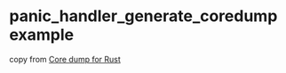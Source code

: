 # panic_handler_generate_coredump example

copy from [Core dump for Rust](https://dev.to/jcarlosv/core-dump-for-rust-10nm)
